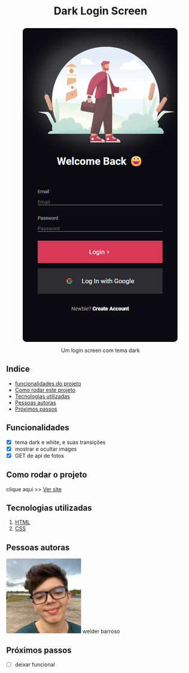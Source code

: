 <h1 align="center">Dark Login Screen</h1>
<div align="center">
<img src="./capa.png"/>
</div>
<div align="center"> Um login screen com tema dark </div> 

## Indice

- <a href="#funcionalidades-do-projeto">funcionalidades do projeto</a>
- <a href="#como-rodar">Como rodar este projeto</a>
- <a href="#tecnologias-ultilizadas">Tecnologias utilizadas</a>
- <a href="#pessoas-autoras">Pessoas autoras</a>
- <a href="#proximos-passos">Próximos passos</a>

<h2 id="funcionalidades-do-projeto">Funcionalidades</h2>

- [x] tema dark e white, e suas transições
- [x] mostrar e ocultar images
- [x] GET de api de fotos

<h2 id="como-rodar">Como rodar o projeto</h2>
clique aqui >>  <a href="https://master--ubiquitous-tapioca-4da5cb.netlify.app/">Ver site</a>


<h2 id="tecnologias-ultilizadas">Tecnologias utilizadas</h2> 

1. [HTML]([https://react.dev/](https://developer.mozilla.org/pt-BR/docs/Web/HTML))
1. [CSS]([https://vitejs.dev/](https://developer.mozilla.org/pt-BR/docs/Web/CSS))


<h2 id="pessoas-autoras">Pessoas autoras</h2> 
<img alt="minha foto de perfil" src="./perfil-quadrado.JPG" width="200"/>
welder barroso


<h2 id="proximos-passos">Próximos passos</h2> 

- [ ] deixar funcional
